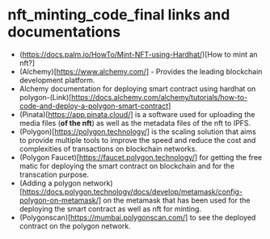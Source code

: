 # nft_minting_code_final links and documentations
* (https://docs.palm.io/HowTo/Mint-NFT-using-Hardhat/)[How to mint an nft?]
* (Alchemy)[https://www.alchemy.com/] - Provides the leading blockchain development platform. 
* Alchemy documentation for deploying smart contract using hardhat on polygon-(Link)[https://docs.alchemy.com/alchemy/tutorials/how-to-code-and-deploy-a-polygon-smart-contract]
* (Pinata)[https://app.pinata.cloud/] is a software used for uploading the media files (<strong>of the nft</strong>) as well as the metadata files of the nft to IPFS.
* (Polygon)[https://polygon.technology/] is the scaling solution that aims to provide multiple tools to improve the speed and reduce the cost and complexities of transactions on blockchain networks.
* (Polygon Faucet)[https://faucet.polygon.technology/] for getting the free matic for deploying the smart contract on blockchain and for the transcation purpose.
* (Adding a polygon network)[https://docs.polygon.technology/docs/develop/metamask/config-polygon-on-metamask/] on the metamask that has been used for the deploying the smart contract as well as nft for minting.
* (Polygonscan)[https://mumbai.polygonscan.com/] to see the deployed contract on the polygon network.
